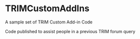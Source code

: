 # TRIMCustomAddIns
A sample set of TRIM Custom Add-in Code

Code published to assist people in a previous TRIM forum query
